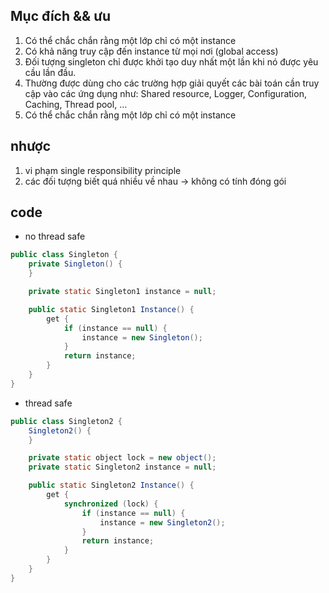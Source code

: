 ## Mục đích && ưu

1. Có thể chắc chắn rằng một lớp chỉ có một instance
2. Có khả năng truy cập đến instance từ mọi nơi (global access)
3. Đối tượng singleton chỉ được khởi tạo duy nhất một lần khi nó được yêu cầu lần đầu.
4. Thường được dùng cho các trường hợp giải quyết các bài toán cần truy cập vào các ứng dụng như: Shared resource,
   Logger, Configuration, Caching, Thread pool, …
5. Có thể chắc chắn rằng một lớp chỉ có một instance

## nhược

1. vi phạm single responsibility principle
2. các đối tượng biết quá nhiều về nhau -> không có tính đóng gói

## code

* no thread safe

````java
public class Singleton {
    private Singleton() {
    }

    private static Singleton1 instance = null;

    public static Singleton1 Instance() {
        get {
            if (instance == null) {
                instance = new Singleton();
            }
            return instance;
        }
    }
}
````

* thread safe

````java
public class Singleton2 {
    Singleton2() {
    }

    private static object lock = new object();
    private static Singleton2 instance = null;

    public static Singleton2 Instance() {
        get {
            synchronized (lock) {
                if (instance == null) {
                    instance = new Singleton2();
                }
                return instance;
            }
        }
    }
}
````
